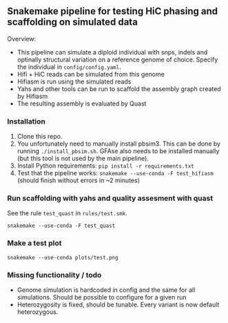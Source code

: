 

## Snakemake pipeline for testing HiC phasing and scaffolding on simulated data

Overview:

* This pipeline can simulate a diploid individual with snps, indels and optinally structural variation on a reference genome of choice. Specify the individual in `config/config.yaml`. 
* Hifi + HiC reads can be simulated from this genome
* Hifiasm is run using the simulated reads
* Yahs and other tools can be run to scaffold the assembly graph created by Hifiasm
* The resulting assembly is evaluated by Quast


### Installation

1. Clone this repo. 
2. You unfortunately need to manually install pbsim3. This can be done by running `./install_pbsim.sh`. GFAse also needs to be installed manually (but this tool is not used by the main pipeline).
2. Install Python requirements: `pip install -r requirements.txt`
3. Test that the pipeline works: `snakemake --use-conda -F test_hifiasm` (should finish without errors in ~2 minutes)


### Run scaffolding with yahs and quality assesment with quast

See the rule `test_quast` in `rules/test.smk`. 

```snakemake
snakemake --use-conda -F test_quast
```



### Make a test plot
```snakemake
snakemake --use-conda plots/test.png
```

### Missing functionality / todo
* Genome simulation is hardcoded in config and the same for all simulations. Should be possible to configure for a given run
* Heterozygosity is fixed, should be tunable. Every variant is now default heterozygous. 